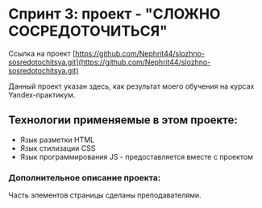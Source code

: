 # Спринт 3: проект - "СЛОЖНО СОСРЕДОТОЧИТЬСЯ"
Сcылка на проект [https://github.com/Nephrit44/slozhno-sosredotochitsya.git](https://github.com/Nephrit44/slozhno-sosredotochitsya.git)  
  
Данный проект указан здесь, как результат моего обучения на курсах Yandex-практикум.  
## Технологии применяемые в этом проекте:  
* Язык разметки HTML
* Язык стилизации CSS 
* Язык программирования JS - предоставляется вместе с проектом

### Дополнительное описание проекта:
Часть элементов страницы сделаны преподавателями. 